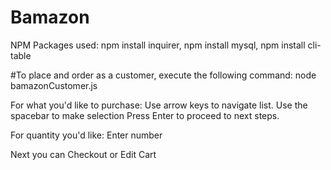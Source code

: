 # Bamazon

NPM Packages used:
npm install inquirer,
npm install mysql,
npm install cli-table

#To place and order as a customer, execute the following command: node bamazonCustomer.js

For what you'd like to purchase:
Use arrow keys to navigate list.
Use the spacebar to make selection
Press Enter to proceed to next steps.

For quantity you'd like:
Enter number

Next you can Checkout or Edit Cart





